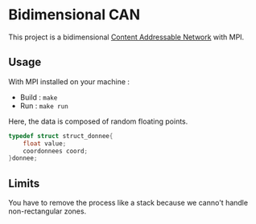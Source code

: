# Bidimensional CAN

This project is a bidimensional [Content Addressable Network](https://en.wikipedia.org/wiki/Content_addressable_network) with MPI.

## Usage

With MPI installed on your machine :

+ Build : `make`
+ Run : `make run`

Here, the data is composed of random floating points.

```cpp
typedef struct struct_donnee{
	float value;
	coordonnees coord;
}donnee;
```

## Limits

You have to remove the process like a stack because we canno't handle non-rectangular zones.
